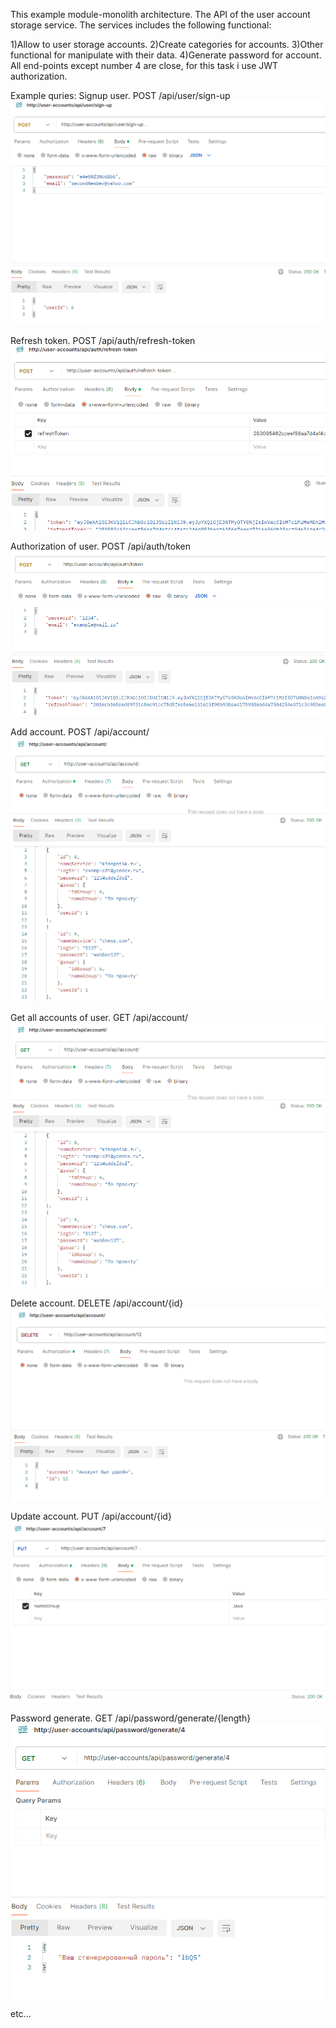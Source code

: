 This example module-monolith architecture.
The API of the user account storage service. The services includes the following functional:

1)Allow to user storage accounts.
2)Create categories for accounts.
3)Other functional for manipulate with their data.
4)Generate password for account.
All end-points except number 4 are close, for this task i use JWT authorization.

Example quries: 
Signup user.
POST
/api/user/sign-up
![alt text](<docs/example_queries/Снимок экрана 2025-07-24 142351.png>)

Refresh token.
POST 
/api/auth/refresh-token
![alt text](<docs/example_queries/Снимок экрана 2025-07-24 014826.png>)

Authorization of user.
POST
/api/auth/token
![alt text](<docs/example_queries/Снимок экрана 2025-07-24 013943.png>)

Add account.
POST
/api/account/
![alt text](<docs/example_queries/Снимок экрана 2025-07-24 011711.png>)


Get all accounts of user.
GET
/api/account/
![alt text](<docs/example_queries/Снимок экрана 2025-07-24 011711.png>)

Delete account.
DELETE
/api/account/{id}
![alt text](<docs/example_queries/Снимок экрана 2025-07-30 133124.png>)


Update account.
PUT
/api/account/{id}
![alt text](<docs/example_queries/Снимок экрана 2025-07-24 015212.png>)

Password generate.
GET 
/api/password/generate/{length}
![alt text](<docs/example_queries/Снимок экрана 2025-07-30 134857.png>)
etc...